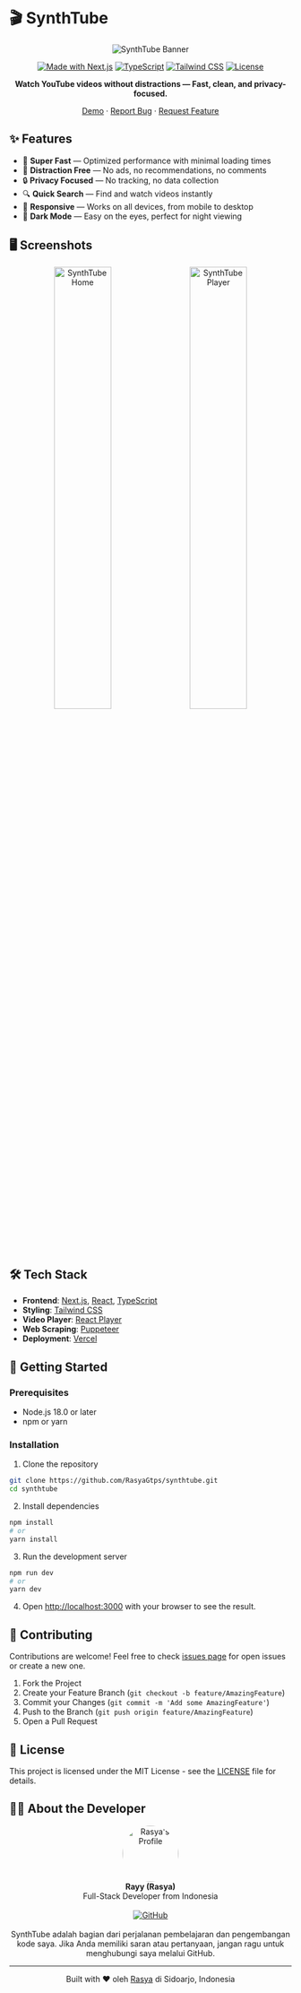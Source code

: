 # 🎬 SynthTube

<div align="center">
  
![SynthTube Banner](https://i.ibb.co/XL92Svw/synthtube-banner.png)

[![Made with Next.js](https://img.shields.io/badge/Made%20with-Next.js-000000?style=for-the-badge&logo=next.js)](https://nextjs.org/)
[![TypeScript](https://img.shields.io/badge/TypeScript-3178C6?style=for-the-badge&logo=typescript&logoColor=white)](https://www.typescriptlang.org/)
[![Tailwind CSS](https://img.shields.io/badge/Tailwind%20CSS-38B2AC?style=for-the-badge&logo=tailwind-css&logoColor=white)](https://tailwindcss.com/)
[![License](https://img.shields.io/badge/License-MIT-green.svg?style=for-the-badge)](LICENSE)

**Watch YouTube videos without distractions — Fast, clean, and privacy-focused.**

[Demo](#) · [Report Bug](https://github.com/RasyaGtps/synthtube/issues) · [Request Feature](https://github.com/RasyaGtps/synthtube/issues)

</div>

## ✨ Features

- 🚀 **Super Fast** — Optimized performance with minimal loading times
- 🎯 **Distraction Free** — No ads, no recommendations, no comments
- 🔒 **Privacy Focused** — No tracking, no data collection
- 🔍 **Quick Search** — Find and watch videos instantly
- 📱 **Responsive** — Works on all devices, from mobile to desktop
- 🌙 **Dark Mode** — Easy on the eyes, perfect for night viewing

## 🖥️ Screenshots

<div align="center">
  <img src="https://i.ibb.co/FXhVtBb/synthtube-home.png" alt="SynthTube Home" width="45%" />
  &nbsp;&nbsp;
  <img src="https://i.ibb.co/BnG7xgF/synthtube-player.png" alt="SynthTube Player" width="45%" />
</div>

## 🛠️ Tech Stack

- **Frontend**: [Next.js](https://nextjs.org/), [React](https://react.dev/), [TypeScript](https://www.typescriptlang.org/)
- **Styling**: [Tailwind CSS](https://tailwindcss.com/)
- **Video Player**: [React Player](https://github.com/cookpete/react-player)
- **Web Scraping**: [Puppeteer](https://pptr.dev/)
- **Deployment**: [Vercel](https://vercel.com/)

## 🚀 Getting Started

### Prerequisites

- Node.js 18.0 or later
- npm or yarn

### Installation

1. Clone the repository
```bash
git clone https://github.com/RasyaGtps/synthtube.git
cd synthtube
```

2. Install dependencies
```bash
npm install
# or
yarn install
```

3. Run the development server
```bash
npm run dev
# or
yarn dev
```

4. Open [http://localhost:3000](http://localhost:3000) with your browser to see the result.

## 🤝 Contributing

Contributions are welcome! Feel free to check [issues page](https://github.com/RasyaGtps/synthtube/issues) for open issues or create a new one.

1. Fork the Project
2. Create your Feature Branch (`git checkout -b feature/AmazingFeature`)
3. Commit your Changes (`git commit -m 'Add some AmazingFeature'`)
4. Push to the Branch (`git push origin feature/AmazingFeature`)
5. Open a Pull Request

## 📝 License

This project is licensed under the MIT License - see the [LICENSE](LICENSE) file for details.

## 👨‍💻 About the Developer

<div align="center">
  <img src="https://avatars.githubusercontent.com/RasyaGtps" alt="Rasya's Profile" width="100px" style="border-radius: 50%;" />
  <br />
  <b>Rayy (Rasya)</b>
  <br />
  Full-Stack Developer from Indonesia
  <br /><br />
  <a href="https://github.com/RasyaGtps">
    <img src="https://img.shields.io/badge/GitHub-100000?style=for-the-badge&logo=github&logoColor=white" alt="GitHub" />
  </a>
</div>

<br />

<div align="center">
  SynthTube adalah bagian dari perjalanan pembelajaran dan pengembangan kode saya. 
  Jika Anda memiliki saran atau pertanyaan, jangan ragu untuk menghubungi saya melalui GitHub.
</div>

---

<div align="center">
  Built with ❤️ oleh <a href="https://github.com/RasyaGtps">Rasya</a> di Sidoarjo, Indonesia
</div>
